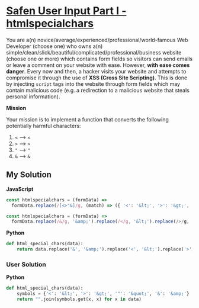 # [Safen User Input Part I - htmlspecialchars](https://www.codewars.com/kata/56bcaedfcf6b7f2125001118)

You are a(n) novice/average/experienced/professional/world-famous Web Developer (choose one) who owns a(n) simple/clean/slick/beautiful/complicated/professional/business website (choose one or more) which contains form fields so visitors can send emails or leave a comment on your website with ease. However, **with ease comes danger**. Every now and then, a hacker visits your website and attempts to compromise it through the use of **XSS (Cross Site Scripting)**. This is done by injecting `script` tags into the website through form fields which may contain malicious code (e.g. a redirection to a malicious website that steals personal information).

**Mission**

Your mission is to implement a function that converts the following potentially harmful characters:

1.  `<` --> `<`
2.  `>` --> `>`
3.  `"` --> `"`
4.  `&` --> `&`

## My Solution

**JavaScript**

```js
const htmlspecialchars = (formData) =>
  formData.replace(/[<>"&]/g, (match) => ({ '<': '&lt;', '>': '&gt;', '"': '&quot;', '&': '&amp;' }[match]));
```

```js
const htmlspecialchars = (formData) =>
  formData.replace(/&/g, '&amp;').replace(/</g, '&lt;').replace(/>/g, '&gt;').replace(/"/g, '&quot;');
```

**Python**

```py
def html_special_chars(data):
    return data.replace('&', '&amp;').replace('<', '&lt;').replace('>', '&gt;').replace('"', '&quot;')
```

### User Solution

**Python**

```py
def html_special_chars(data):
    symbols = {'<': '&lt;', '>': '&gt;', '"': '&quot;', '&': '&amp;'}
    return "".join(symbols.get(x, x) for x in data)
```

